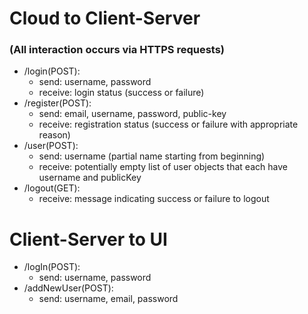 # Cloud to Client-Server
### (All interaction occurs via HTTPS requests)
- /login(POST):
  - send: username, password
  - receive: login status (success or failure)
- /register(POST):
  - send: email, username, password, public-key
  - receive: registration status (success or failure with appropriate reason)
- /user(POST):
  - send: username (partial name starting from beginning)
  - receive: potentially empty list of user objects that each have username and publicKey
- /logout(GET):
  - receive: message indicating success or failure to logout

# Client-Server to UI
- /logIn(POST):
  - send: username, password
- /addNewUser(POST):
  - send: username, email, password

